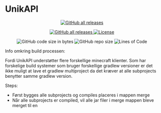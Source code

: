 # UnikAPI

<p align="center">
  <a href="https://github.com/TFSMads/UnikAPI/releases/"><img alt="GitHub all releases" src="https://img.shields.io/github/downloads/TFSMads/UnikAPI/total"></a>
</p>
  
 
<p align="center">
  <a href="https://github.com/TFSMads/UnikAPI/actions"><img alt="GitHub all releases" src="https://img.shields.io/github/workflow/status/TFSMads/UnikAPI/Build"</a>
  <a href="LICENSE"><img src="https://img.shields.io/badge/license-General Public License-green.svg" alt="License"/></a>
</p>

<p align="center">
  <img alt="GitHub code size in bytes" src="https://img.shields.io/github/languages/code-size/TFSMads/UnikAPI">
  <img alt="GitHub repo size" src="https://img.shields.io/github/repo-size/TFSMads/UnikAPI">
  <img src="https://tokei.rs/b1/github/TFSMads/UnikAPI?category=code" alt="Lines of Code"/>
</p>

Info omkring build processen:

Fordi UnikAPI understøtter flere forskellige minecraft klienter. Som har forskelige build systemer som bruger 
forskellige gradlew versioner er det ikke muligt at lave et gradlew multiproject da det kræver at alle subprojects benytter samme gradlew version.

Steps:
 - Først bygges alle subprojects og compiles placeres i mappen merge
 - Når alle subprojects er compiled, vil alle jar filer i merge mappen bleve merget til en
